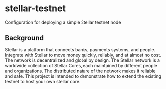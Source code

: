 # stellar-testnet
Configuration for deploying a simple Stellar testnet node

## Background
Stellar is a platform that connects banks, payments systems, and people. Integrate with Stellar to move money quickly, reliably, and at almost no cost.  The network is decentralized and global by design. The Stellar network is a worldwide collection of Stellar Cores, each maintained by different people and organizations. The distributed nature of the network makes it reliable and safe.   This project is intended to demonstrate how to extend the existing testnet to host your own stellar core.



